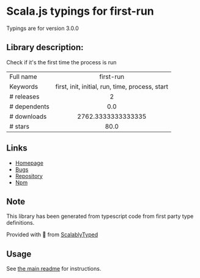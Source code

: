 
# Scala.js typings for first-run

Typings are for version 3.0.0

## Library description:
Check if it's the first time the process is run

|                    |                 |
| ------------------ | :-------------: |
| Full name          | first-run |
| Keywords           | first, init, initial, run, time, process, start |
| # releases         | 2 |
| # dependents       | 0.0 |
| # downloads        | 2762.3333333333335 |
| # stars            | 80.0 |

## Links
- [Homepage](https://github.com/sindresorhus/first-run#readme)
- [Bugs](https://github.com/sindresorhus/first-run/issues)
- [Repository](https://github.com/sindresorhus/first-run)
- [Npm](https://www.npmjs.com/package/first-run)
    


## Note
This library has been generated from typescript code from first party type definitions.

Provided with :purple_heart: from [ScalablyTyped](https://github.com/oyvindberg/ScalablyTyped)

## Usage
See [the main readme](../../readme.md) for instructions.



